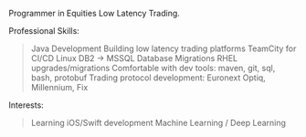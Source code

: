 Programmer in Equities Low Latency Trading.

Professional Skills:

> Java Development
> Building low latency trading platforms
> TeamCity for CI/CD
> Linux
> DB2 -> MSSQL Database Migrations
> RHEL upgrades/migrations
> Comfortable with dev tools: maven, git, sql, bash, protobuf
> Trading protocol development: Euronext Optiq, Millennium, Fix

Interests:
> Learning iOS/Swift development
> Machine Learning / Deep Learning
